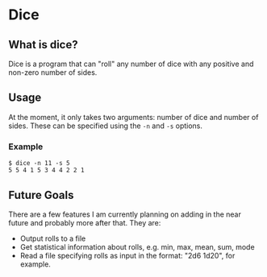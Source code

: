 # Dice

## What is dice?

Dice is a program that can "roll" any number of dice with any positive and
non-zero number of sides.

## Usage

At the moment, it only takes two arguments: number of dice and number of sides.
These can be specified using the ```-n``` and ```-s``` options.

### Example

```text
$ dice -n 11 -s 5
5 5 4 1 5 3 4 4 2 2 1
```

## Future Goals

There are a few features I am currently planning on adding in the near future
and probably more after that. They are:

* Output rolls to a file
* Get statistical information about rolls, e.g. min, max, mean, sum, mode
* Read a file specifying rolls as input in the format: "2d6 1d20", for example.
